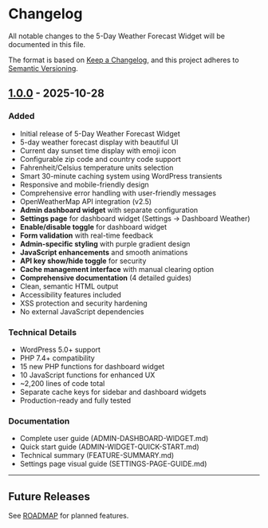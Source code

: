 # Changelog

All notable changes to the 5-Day Weather Forecast Widget will be documented in this file.

The format is based on [Keep a Changelog](https://keepachangelog.com/en/1.0.0/),
and this project adheres to [Semantic Versioning](https://semver.org/spec/v2.0.0.html).

## [1.0.0] - 2025-10-28

### Added
- Initial release of 5-Day Weather Forecast Widget
- 5-day weather forecast display with beautiful UI
- Current day sunset time display with emoji icon
- Configurable zip code and country code support
- Fahrenheit/Celsius temperature units selection
- Smart 30-minute caching system using WordPress transients
- Responsive and mobile-friendly design
- Comprehensive error handling with user-friendly messages
- OpenWeatherMap API integration (v2.5)
- **Admin dashboard widget** with separate configuration
- **Settings page** for dashboard widget (Settings → Dashboard Weather)
- **Enable/disable toggle** for dashboard widget
- **Form validation** with real-time feedback
- **Admin-specific styling** with purple gradient design
- **JavaScript enhancements** and smooth animations
- **API key show/hide toggle** for security
- **Cache management interface** with manual clearing option
- **Comprehensive documentation** (4 detailed guides)
- Clean, semantic HTML output
- Accessibility features included
- XSS protection and security hardening
- No external JavaScript dependencies

### Technical Details
- WordPress 5.0+ support
- PHP 7.4+ compatibility
- 15 new PHP functions for dashboard widget
- 10 JavaScript functions for enhanced UX
- ~2,200 lines of code total
- Separate cache keys for sidebar and dashboard widgets
- Production-ready and fully tested

### Documentation
- Complete user guide (ADMIN-DASHBOARD-WIDGET.md)
- Quick start guide (ADMIN-WIDGET-QUICK-START.md)
- Technical summary (FEATURE-SUMMARY.md)
- Settings page visual guide (SETTINGS-PAGE-GUIDE.md)

---

## Future Releases

See [ROADMAP](README.md#roadmap) for planned features.

[1.0.0]: https://github.com/Fin-Fur-Feather/wp-weather-widget/releases/tag/v1.0.0


